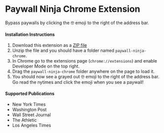 # Paywall Ninja Chrome Extension
Bypass paywalls by clicking the 🤓 emoji to the right of the address bar.

#### Installation Instructions
1. Download this extension as a [ZIP file](https://github.com/ctmckenna/paywall-ninja/releases/download/v1.2/paywall-ninja-chrome.zip)
1. Unzip the file and you should have a folder named `paywall-ninja-chrome`.
1. In Chrome go to the extensions page (`chrome://extensions`) and enable Developer Mode on the top right.
1. Drag the `paywall-ninja-chrome` folder anywhere on the page to load it.
1. You should now see a grayed out 🤓 emoji to the right of the address bar. Go read the nytimes and click the emoji when you see a paywall!


#### Supported Publications
* New York Times
* Washington Post
* Wall Street Journal
* The Athletic
* Los Angeles Times